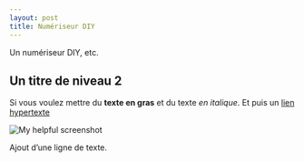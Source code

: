 ```yaml
---
layout: post
title: Numériseur DIY
---
```


Un numériseur DIY, etc. 

## Un titre de niveau 2

Si vous voulez mettre du **texte en gras** et du texte *en italique*. Et puis un [lien hypertexte](http://url.org)

![My helpful screenshot](/assets/coronamix.jpg)

Ajout d’une ligne de texte.
